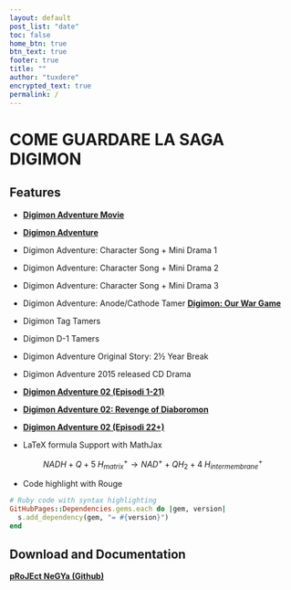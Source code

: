 ```yaml
---
layout: default
post_list: "date"
toc: false
home_btn: true
btn_text: true
footer: true
title: ""
author: "tuxdere"
encrypted_text: true
permalink: /
---
```


# COME GUARDARE LA SAGA DIGIMON

##  Features
* [**Digimon Adventure Movie**](https://anilist.co/anime/2961/Digimon-Adventure-Movie/)
* [**Digimon Adventure**](https://anilist.co/anime/552/Digimon-Adventure/)
* Digimon Adventure: Character Song + Mini Drama 1
* Digimon Adventure: Character Song + Mini Drama 2
* Digimon Adventure: Character Song + Mini Drama 3
* Digimon Adventure: Anode/Cathode Tamer
[**Digimon: Our War Game**](https://anilist.co/anime/2397/Digimon-Adventure-Bokura-no-War-Game/)
* Digimon Tag Tamers
* Digimon D-1 Tamers
* Digimon Adventure Original Story: 2½ Year Break
* Digimon Adventure 2015 released CD Drama
* [**Digimon Adventure 02 (Episodi 1-21)**](https://anilist.co/anime/1313/Digimon-Adventure-02/)
* [**Digimon Adventure 02: Revenge of Diaboromon**](https://anilist.co/anime/2398/Digimon-Adventure-02-Diablomon-no-Gyakushuu/)
* [**Digimon Adventure 02 (Episodi 22+)**](https://anilist.co/anime/1313/Digimon-Adventure-02/)

* LaTeX formula Support with MathJax

$$
NADH+Q+5\;H_{matrix}^{+}\rightarrow NAD^{+}+QH_{2}+4\;H_{intermembrane}^{+}\!
$$

* Code highlight with Rouge

```ruby
# Ruby code with syntax highlighting
GitHubPages::Dependencies.gems.each do |gem, version|
  s.add_dependency(gem, "= #{version}")
end
```
## Download and Documentation

[**pRoJEct NeGYa (Github)**](https://github.com/akiritsu/pRoJEct-NeGYa)

